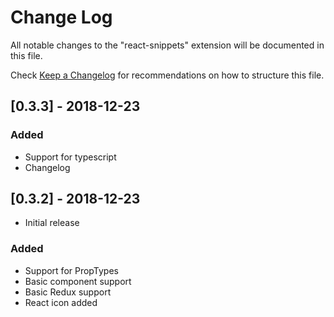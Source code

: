 # Change Log

All notable changes to the "react-snippets" extension will be documented in this
file.

Check [Keep a Changelog](http://keepachangelog.com/) for recommendations on how
to structure this file.

## [0.3.3] - 2018-12-23

### Added

- Support for typescript
- Changelog

## [0.3.2] - 2018-12-23

- Initial release

### Added

- Support for PropTypes
- Basic component support
- Basic Redux support
- React icon added
